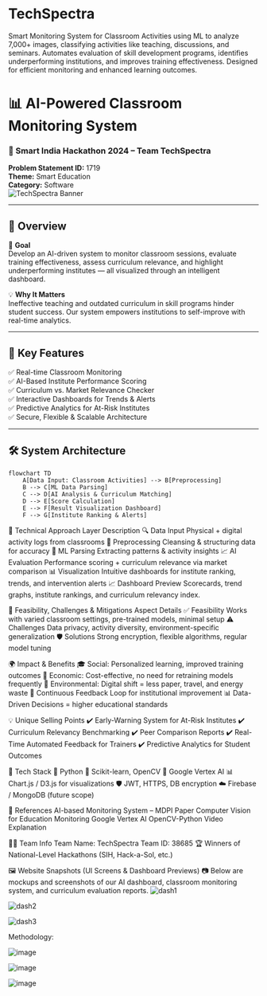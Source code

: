 # TechSpectra
Smart Monitoring System for Classroom Activities using ML to analyze 7,000+ images, classifying activities like teaching, discussions, and seminars. Automates evaluation of skill development programs, identifies underperforming institutions, and improves training effectiveness. Designed for efficient monitoring and enhanced learning outcomes.

# 📊 AI-Powered Classroom Monitoring System  
### 🧠 Smart India Hackathon 2024 – Team TechSpectra  
**Problem Statement ID:** 1719  
**Theme:** Smart Education  
**Category:** Software  
![TechSpectra Banner](https://your-image-host.com/ai-banner.png)

---

## 🚀 Overview

🎯 **Goal**  
Develop an AI-driven system to monitor classroom sessions, evaluate training effectiveness, assess curriculum relevance, and highlight underperforming institutes — all visualized through an intelligent dashboard.

💡 **Why It Matters**  
Ineffective teaching and outdated curriculum in skill programs hinder student success. Our system empowers institutions to self-improve with real-time analytics.

---

## 🧩 Key Features

✅ Real-time Classroom Monitoring  
✅ AI-Based Institute Performance Scoring  
✅ Curriculum vs. Market Relevance Checker  
✅ Interactive Dashboards for Trends & Alerts  
✅ Predictive Analytics for At-Risk Institutes  
✅ Secure, Flexible & Scalable Architecture  

---

## 🛠️ System Architecture

```mermaid
flowchart TD
    A[Data Input: Classroom Activities] --> B[Preprocessing]
    B --> C[ML Data Parsing]
    C --> D[AI Analysis & Curriculum Matching]
    D --> E[Score Calculation]
    E --> F[Result Visualization Dashboard]
    F --> G[Institute Ranking & Alerts]
```

🧪 Technical Approach
Layer	Description
🔍 Data Input	Physical + digital activity logs from classrooms
🧼 Preprocessing	Cleansing & structuring data for accuracy
🤖 ML Parsing	Extracting patterns & activity insights
📈 AI Evaluation	Performance scoring + curriculum relevance via market comparison
📊 Visualization	Intuitive dashboards for institute ranking, trends, and intervention alerts
📈 Dashboard Preview
Scorecards, trend graphs, institute rankings, and curriculum relevancy index.


🔐 Feasibility, Challenges & Mitigations
Aspect	Details
✅ Feasibility	Works with varied classroom settings, pre-trained models, minimal setup
⚠️ Challenges	Data privacy, activity diversity, environment-specific generalization
🛡️ Solutions	Strong encryption, flexible algorithms, regular model tuning

🌍 Impact & Benefits
🎓 Social: Personalized learning, improved training outcomes
💸 Economic: Cost-effective, no need for retraining models frequently
🌱 Environmental: Digital shift = less paper, travel, and energy waste
🔁 Continuous Feedback Loop for institutional improvement
📊 Data-Driven Decisions = higher educational standards

💡 Unique Selling Points
✔️ Early-Warning System for At-Risk Institutes
✔️ Curriculum Relevancy Benchmarking
✔️ Peer Comparison Reports
✔️ Real-Time Automated Feedback for Trainers
✔️ Predictive Analytics for Student Outcomes

🧩 Tech Stack
🐍 Python
🧠 Scikit-learn, OpenCV
🧮 Google Vertex AI
📊 Chart.js / D3.js for visualizations
🛡️ JWT, HTTPS, DB encryption
☁️ Firebase / MongoDB (future scope)

🔗 References
AI-based Monitoring System – MDPI Paper
Computer Vision for Education Monitoring
Google Vertex AI
OpenCV-Python
Video Explanation

👨‍💻 Team Info
Team Name: TechSpectra
Team ID: 38685
🏆 Winners of National-Level Hackathons (SIH, Hack-a-Sol, etc.)

🖼️ Website Snapshots (UI Screens & Dashboard Previews)
📷 Below are mockups and screenshots of our AI dashboard, classroom monitoring system, and curriculum evaluation reports.
![dash1](https://github.com/user-attachments/assets/1f9423ec-8c06-49e7-9581-ed8533b09207)

![dash2](https://github.com/user-attachments/assets/ba862c35-5b6c-4f5d-94e1-f14a61217b11)

![dash3](https://github.com/user-attachments/assets/71726cfb-d309-47d9-9d7b-92c7f2549171)




Methodology:

![image](https://github.com/user-attachments/assets/35838164-92ee-4e3f-842e-4e298f6c1f3e)

![image](https://github.com/user-attachments/assets/b82e1fc8-a07d-40de-be81-ffcbc5a4c962)

![image](https://github.com/user-attachments/assets/5317f027-bb5d-42f6-8e9a-3155b028cabc)
